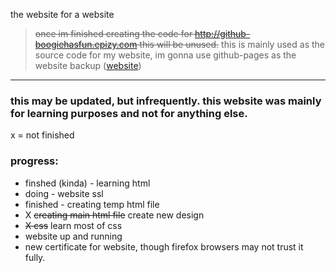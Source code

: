 the website for a website 
> ~~once im finished creating the code for http://github-boogiehasfun.epizy.com this will be unused.~~ this is mainly used as the source code for my website, im gonna use github-pages as the website backup ([website](https://github-boogiehasfun.epizy.com))
---


### this may be updated, but infrequently. this website was mainly for learning purposes and not for anything else.


x = not finished

### progress:
- finshed (kinda) - learning html
- doing - website ssl 
- finished - creating temp html file
- X ~~creating main html file~~ create new design
- ~~X css~~ learn most of css
- website up and running
- new certificate for website, though firefox browsers may not trust it fully.
